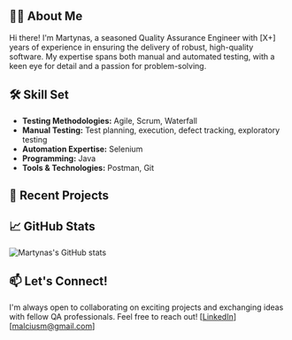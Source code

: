 
## 👨‍💻 About Me

Hi there! I'm Martynas, a seasoned Quality Assurance Engineer with [X+] years of experience in ensuring the delivery of robust, high-quality software. My expertise spans both manual and automated testing, with a keen eye for detail and a passion for problem-solving.

## 🛠️ Skill Set

* **Testing Methodologies:** Agile, Scrum, Waterfall
* **Manual Testing:** Test planning, execution, defect tracking, exploratory testing
* **Automation Expertise:** Selenium
* **Programming:** Java
* **Tools & Technologies:** Postman, Git

## 🚀 Recent Projects


## 📈 GitHub Stats

![Martynas's GitHub stats](https://github-readme-stats.vercel.app/api?username=MartynasMalcius&show_icons=true&theme=transparent)

## 📫 Let's Connect!

I'm always open to collaborating on exciting projects and exchanging ideas with fellow QA professionals. Feel free to reach out!
[[LinkedIn](https://www.linkedin.com/in/martynas-malcius-460aa5286/)] [malciusm@gmail.com]

